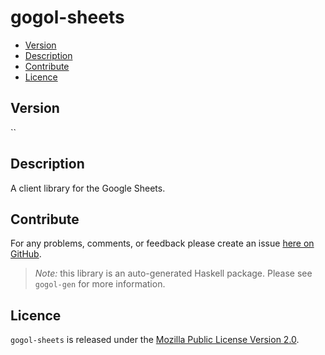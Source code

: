 # gogol-sheets

* [Version](#version)
* [Description](#description)
* [Contribute](#contribute)
* [Licence](#licence)


## Version

``


## Description

A client library for the Google Sheets.


## Contribute

For any problems, comments, or feedback please create an issue [here on GitHub](https://github.com/brendanhay/gogol/issues).

> _Note:_ this library is an auto-generated Haskell package. Please see `gogol-gen` for more information.


## Licence

`gogol-sheets` is released under the [Mozilla Public License Version 2.0](http://www.mozilla.org/MPL/).
